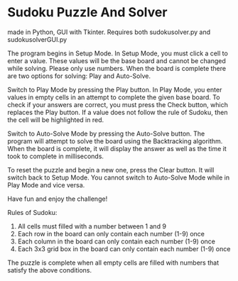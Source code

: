 # Sudoku Puzzle And Solver
made in Python, GUI with Tkinter. Requires both sudokusolver.py and sudokusolverGUI.py

The program begins in Setup Mode.
In Setup Mode, you must click a cell to enter a value.
These values will be the base board and cannot be changed while solving. Please only use numbers.
When the board is complete there are two options for solving: Play and Auto-Solve.

Switch to Play Mode by pressing the Play button. 
In Play Mode, you enter values in empty cells in an attempt to complete the given base board.
To check if your answers are correct, you must press the Check button, which replaces the Play button.
If a value does not follow the rule of Sudoku, then the cell will be highlighted in red.

Switch to Auto-Solve Mode by pressing the Auto-Solve button.
The program will attempt to solve the board using the Backtracking algorithm.
When the board is complete, it will display the answer as well as the time it took to complete in milliseconds.

To reset the puzzle and begin a new one, press the Clear button. It will switch back to Setup Mode.
You cannot switch to Auto-Solve Mode while in Play Mode and vice versa.

Have fun and enjoy the challenge!


Rules of Sudoku:
1.  All cells must filled with a number between 1 and 9
2.  Each row in the board can only contain each number (1-9) once
3.  Each column in the board can only contain each number (1-9) once
4.  Each 3x3 grid box in the board can only contain each number (1-9) once

The puzzle is complete when all empty cells are filled with numbers that satisfy the above conditions.
